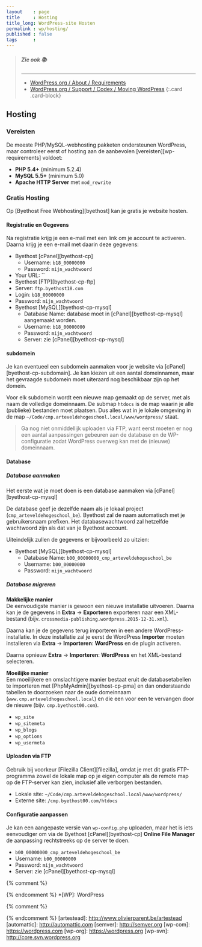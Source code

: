 ```yaml
---
layout    : page
title     : Hosting
title_long: WordPress-site Hosten
permalink : wp/hosting/
published : false
tags      :
---
```


> ##### Zie ook :books:
> ---
> - [WordPress.org / About / Requirements](https://wordpress.org/about/requirements/)
> - [WordPress.org / Support / Codex / Moving WordPress](http://codex.wordpress.org/Moving_WordPress)
{:.card .card-block}

Hosting
-------

### Vereisten

De meeste PHP/MySQL-webhosting pakketen ondersteunen WordPress, maar controleer eerst of hosting aan de aanbevolen [vereisten][wp-requirements] voldoet:  

 - **PHP 5.4+** (minimum 5.2.4)
 - **MySQL 5.5+** (minimum 5.0)
 - **Apache HTTP Server** met `mod_rewrite`

### Gratis Hosting

Op [Byethost Free Webhosting][byethost] kan je gratis je website hosten.

#### Registratie en Gegevens

Na registratie krijg je een e-mail met een link om je account te activeren. Daarna krijg je een e-mail met daarin deze gegevens:

 - Byethost [cPanel][byethost-cp]
   - Username: `b18_00000000`
   - Password: `mijn_wachtwoord`
 - Your URL: ``
 - Byethost [FTP][byethost-cp-ftp]
  - Server: `ftp.byethost18.com`
  - Login:  `b18_00000000`
  - Password: `mijn_wachtwoord`
 - Byethost [MySQL][byethost-cp-mysql] 
    - Database Name: database moet in [cPanel][byethost-cp-mysql] aangemaakt worden.
    - Username: `b18_00000000`
    - Password: `mijn_wachtwoord`
    - Server: zie [cPanel][byethost-cp-mysql]

#### subdomein

Je kan eventueel een subdomein aanmaken voor je website via [cPanel][byethost-cp-subdomain]. Je kan kiezen uit een aantal domeinnamen, maar het gevraagde subdomein moet uiteraard nog beschikbaar zijn op het domein.

Voor elk subdomein wordt een nieuwe map gemaakt op de server, met als naam de volledige domeinnaam. De submap `htdocs` is de map waarin je alle (publieke) bestanden moet plaatsen. Dus alles wat in je lokale omgeving in de map `~/Code/cmp.arteveldehogeschool.local/www/wordpress/` staat.

> Ga nog niet onmiddellijk uploaden via FTP, want eerst moeten er nog een aantal aanpassingen gebeuren aan de database en de WP-configuratie zodat WordPress overweg kan met de (nieuwe) domeinnaam.

#### Database

##### Database aanmaken

Het eerste wat je moet doen is een database aanmaken via [cPanel][byethost-cp-mysql]

De database geef je dezelfde naam als je lokaal project (`cmp_arteveldehogeschool_be`). Byethost zal de naam automatisch met je gebruikersnaam prefixen. Het databasewachtwoord zal hetzelfde wachtwoord zijn als dat van je Byethost account.

Uiteindelijk zullen de gegevens er bijvoorbeeld zo uitzien:

 - Byethost [MySQL][byethost-cp-mysql] 
    - Database Name: `b00_00000000_cmp_arteveldehogeschool_be`
    - Username: `b00_00000000`
    - Password: `mijn_wachtwoord`

##### Database migreren

**Makkelijke manier**  
De eenvoudigste manier is gewoon een nieuwe installatie uitvoeren. Daarna kan je de gegevens in **Extra** → **Exporteren** exporteren naar een XML-bestand (bijv. `crossmedia-publishing.wordpress.2015-12-31.xml`).

Daarna kan je de gegevens terug importeren in een andere WordPress-installatie. In deze installatie zal je eerst de WordPress **Importer** moeten installeren via **Extra** → **Importeren**: **WordPress** en de plugin activeren.

Daarna opnieuw **Extra** → **Importeren**: **WordPress** en het XML-bestand selecteren.

**Moeilijke manier**  
Een moeilijkere en omslachtigere manier bestaat eruit de databasetabellen te importeren met [PhpMyAdmin][byethost-cp-pma] en dan onderstaande tabellen te doorzoeken naar de oude domeinnaam (`www.cmp.arteveldhogeschool.local`) en die een voor een te vervangen door de nieuwe (bijv. `cmp.byethost00.com`).

 - `wp_site`
 - `wp_sitemeta`
 - `wp_blogs`
 - `wp_options`
 - `wp_usermeta`

#### Uploaden via FTP

Gebruik bij voorkeur [Filezilla Client][filezilla], omdat je met dit gratis FTP-programma zowel de lokale map op je eigen computer als de remote map op de FTP-server kan zien, inclusief alle verborgen bestanden.

 - Lokale site: `~/Code/cmp.arteveldehogeschool.local/www/wordpress/`
 - Externe site: `/cmp.byethost00.com/htdocs`

#### Configuratie aanpassen

Je kan een aangepaste versie van `wp-config.php` uploaden, maar het is iets eenvoudiger om via de Byethost [cPanel][byethost-cp] **Online File Manager** de aanpassing rechtstreeks op de server te doen.

 - `b00_00000000_cmp_arteveldehogeschool_be`
 - Username: `b00_00000000`
 - Password: `mijn_wachtwoord`
 - Server: zie [cPanel][byethost-cp-mysql]


{% comment %}
<!-- ⚓ Afkortingen -->
{% endcomment %}
*[WP]:                      WordPress

{% comment %}
<!-- ⚓ Hyperlinks -->
{% endcomment %}
[artestead]:                http://www.olivierparent.be/artestead
[automattic]:               http://automattic.com
[semver]:                   http://semver.org
[wp-com]:                   https://wordpress.com
[wp-org]:                   https://wordpress.org
[wp-svn]:                   http://core.svn.wordpress.org